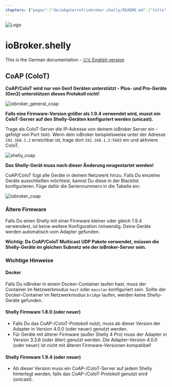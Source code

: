 ```yaml
---
chapters: {"pages":{"de/adapterref/iobroker.shelly/README.md":{"title":{"de":"ioBroker.shelly"},"content":"de/adapterref/iobroker.shelly/README.md"},"de/adapterref/iobroker.shelly/protocol-coap.md":{"title":{"de":"ioBroker.shelly"},"content":"de/adapterref/iobroker.shelly/protocol-coap.md"},"de/adapterref/iobroker.shelly/protocol-mqtt.md":{"title":{"de":"ioBroker.shelly"},"content":"de/adapterref/iobroker.shelly/protocol-mqtt.md"},"de/adapterref/iobroker.shelly/restricted-login.md":{"title":{"de":"ioBroker.shelly"},"content":"de/adapterref/iobroker.shelly/restricted-login.md"},"de/adapterref/iobroker.shelly/state-changes.md":{"title":{"de":"ioBroker.shelly"},"content":"de/adapterref/iobroker.shelly/state-changes.md"},"de/adapterref/iobroker.shelly/faq.md":{"title":{"de":"ioBroker.shelly"},"content":"de/adapterref/iobroker.shelly/faq.md"},"de/adapterref/iobroker.shelly/debug.md":{"title":{"de":"ioBroker.shelly"},"content":"de/adapterref/iobroker.shelly/debug.md"}}}
---
```

![Logo](../../admin/shelly.png)

# ioBroker.shelly

This is the German documentation - [🇺🇸 English version](../en/protocol-coap.md)

## CoAP (CoIoT)

**CoAP/CoIoT wird nur von Gen1 Geräten unterstützt - Plus- und Pro-Geräte (Gen2) unterstützen dieses Protokoll nicht!**

![iobroker_general_coap](./img/iobroker_general_coap.png)

**Falls eine Firmware-Version größer als 1.9.4 verwendet wird, musst ein CoIoT-Server auf den Shelly-Geräten konfiguriert werden (unicast).**

Trage als CoIoT-Server die IP-Adresse von deinem ioBroker Server ein - gefolgt von Port `5683`. Wenn dein ioBroker beispielsweise unter der Adresse `192.168.1.2` erreichbar ist, trage dort `192.168.1.2:5683` ein und aktiviere CoIoT.

![shelly_coap](./img/shelly_coap.png)

**Das Shelly-Gerät muss nach dieser Änderung neugestartet werden!**

CoAP/CoIoT fügt alle Geräte in deinem Netzwerk hinzu. Falls Du einzelne Geräte ausschließen möchtest, kannst Du diese in der Blacklist konfigurieren. Füge dafür die Seriennummern in die Tabelle ein:

![iobroker_coap](./img/iobroker_coap.png)

### Ältere Firmware

Falls Du einen Shelly mit einer Firmware kleiner oder gleich 1.9.4 verwendest, ist keine weitere Konfiguration notwendig. Deine Geräte werden automatisch vom Adapter gefunden.

**Wichtig: Da CoAP/CoIoT Multicast UDP Pakete verwendet, müssen die Shelly-Geräte im gleichen Subnetz wie der ioBroker-Server sein.**

### Wichtige Hinweise

#### Docker

Falls Du ioBroker in einem Docker-Container laufen hast, muss der Container im Netzwerkmodus `host` oder `macvlan` konfiguriert sein. Sollte der Docker-Container im Netzwerkmodus `bridge` laufen, werden keine Shelly-Geräte gefunden.

#### Shelly Firmware 1.8.0 (oder neuer)

- Falls Du das CoAP-/CoIoT-Protokoll nutzt, muss ab dieser Version der Adapter in Version 4.0.0 (oder neuer) genutzt werden.
- Für Geräte mit älterer Firmware (außer Shelly 4 Pro) muss der Adapter in Version 3.3.6 (oder älter) genutzt werden. Die Adapter-Version 4.0.0 (oder neuer) ist nicht mit älteren Firmware-Versionen kompatibel!

#### Shelly Firmware 1.9.4 (oder neuer)

- Ab dieser Version muss ein CoAP-/CoIoT-Server auf jedem Shelly hinterlegt werden, falls das CoAP-/CoIoT-Protokoll genutzt wird (unicast).